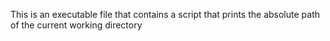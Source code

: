 This is an executable file that contains a script that prints the absolute path of the current working directory
